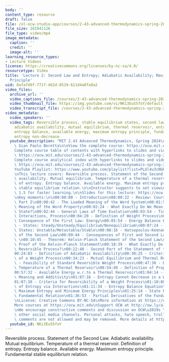 ```yaml
---
body: ''
content_type: resource
draft: false
file: /ol-ocw-studio-app/courses/2-43-advanced-thermodynamics-spring-2024/ocw_243_lecture02_2024feb09_v2_360p_16_9.mp4
file_size: 161941126
file_type: video/mp4
image_metadata:
  caption: ''
  credit: ''
  image-alt: ''
learning_resource_types:
- Lecture Videos
license: https://creativecommons.org/licenses/by-nc-sa/4.0/
resourcetype: Video
title: 'Lecture 2: Second Law and Entropy; Adiabatic Availability; Maximum Entropy
  Principle'
uid: 8afafd9f-771f-462d-8519-611d4a0fa9a2
video_files:
  archive_url: ''
  video_captions_file: /courses/2-43-advanced-thermodynamics-spring-2024/1hVpKjG925ZdyPPu_cFRrybpVWM-L7dqK_transcript.webvtt
  video_thumbnail_file: https://img.youtube.com/vi/NKi3EuS5foY/default.jpg
  video_transcript_file: /courses/2-43-advanced-thermodynamics-spring-2024/1hVpKjG925ZdyPPu_cFRrybpVWM-L7dqK_transcript.pdf
video_metadata:
  video_speakers: ''
  video_tags: Reversible process, stable equilibrium states, second law of thermodynamics,
    adiabatic availability, mutual equilibrium, thermal reservoir, entropy definition,
    entropy balance, available energy, maximum entropy principle, fundamental relation,
    entropy non-decrease
  youtube_description: "MIT 2.43 Advanced Thermodynamics, Spring 2024\nInstructor:\
    \ Gian Paolo Beretta\n\nView the complete course: https://ocw.mit.edu/courses/2-43-advanced-thermodynamics-spring-2024/\n\
    Complete course table of contents with hyperlinks to slides and video timestamps:\
    \ https://ocw.mit.edu/courses/2-43-advanced-thermodynamics-spring-2024/resources/mit2_43_s24_toc_slides_pdf/\n\
    Complete course analytical index with hyperlinks to slides and video timestamps:\
    \ https://ocw.mit.edu/courses/2-43-advanced-thermodynamics-spring-2024/resources/mit2_43_s24_index_slides_pdf/\n\
    YouTube Playlist: https://www.youtube.com/playlist?list=PLUl4u3cNGP6309d0oJDiVo1CvxUQXJ2il\n\
    \nThis lecture covers: Reversible process. Statement of the Second Law. Adiabatic\
    \ availability. Mutual equilibrium. Temperature of a thermal reservoir. Definition\
    \ of entropy. Entropy balance. Available energy. Maximum entropy principle. Fundamental\
    \ stable equilibrium relation.\n\nInstructor suggests to set viewing speed at\
    \ 1.5 for faster learning.\n\nSlides for this lecture: https://ocw.mit.edu/courses/2-43-advanced-thermodynamics-spring-2024/resources/mit2_43_s24_lec02_pdf/\n\
    \nKey moments:\n\n00:00:00 - Introduction\n00:00:22 - Review: Course Objectives:\
    \ Part I\n00:00:42 - The Loaded Meaning of the Word System\n00:01:56 - The Loaded\
    \ Meaning of the Word Property\n00:02:24 - What Exactly Do We Mean by the Word\
    \ State?\n00:02:44 - General Laws of Time Evolution\n00:03:54 - Time Evolution,\
    \ Interactions, Process\n00:04:20 - Definition of Weight Process\n00:04:40 - Main\
    \ Consequence of the First Law: Energy\n00:05:54 - Energy Balance Equation\n00:07:01\
    \ - States: Steady/Unsteady/Equilibrium/Nonequilibrium\n00:07:24 - Equilibrium\
    \ States: Unstable/Metastable/Stable\n00:08:16 - Hatsopoulos-Keenan Statement\
    \ of the Second Law\n00:09:44 - Consequences of First and Second Law together\
    \ \n00:10:45 - Theorem: Kelvin-Planck Statement of the Second Law\n00:16:20 -\
    \ Proof of the Kelvin-Planck Statement\n00:18:39 - What Exactly Do We Mean by\
    \ Reversible Process?\n00:22:40 - Second Part of the Statement of the Second Law\n\
    00:24:03 - Definition of Adiabatic Availability\n00:30:25 - Criterion for Reversibility\
    \ of a Weight Process\n00:34:23 - Mutual Equilibrium and Thermal Reservoir\n00:41:05\
    \ - Feasibility of Standard Reversible Weight Process\n00:47:30 - Definition of\
    \ Temperature of a Thermal Reservoir\n00:54:49 - Definition of Property Entropy\n\
    00:57:32 - Available Energy w.r.to a Thermal Reservoir\n01:04:14 - Entropy: Engineering\
    \ Meaning and Additivity\n01:07:16 - Entropy Cannot Decrease in a Weight Process\n\
    01:07:38 - Criteria for Reversibility of a Weight Process\n01:10:08 - Exchangeability\
    \ of Entropy via Interactions\n01:11:34 - Entropy Balance Equation\n01:17:33 -\
    \ Maximum Entropy and Minimum Energy Principles\n01:25:14 - State Principle and\
    \ Fundamental Relation\n01:36:53 - Partial Derivatives of the Fundamental Relation\n\
    \nLicense: Creative Commons BY-NC-SA\nMore information at https://ocw.mit.edu/terms\n\
    More courses at https://ocw.mit.edu\nSupport OCW at http://ow.ly/a1If50zVRlQ\n\
    \nWe encourage constructive comments and discussion on OCW\u2019s YouTube and\
    \ other social media channels. Personal attacks, hate speech, trolling, and inappropriate\
    \ comments are not allowed and may be removed. More details at https://ocw.mit.edu/comments.\n"
  youtube_id: NKi3EuS5foY
---
```

Reversible process. Statement of the Second Law. Adiabatic availability. Mutual equilibrium. Temperature of a thermal reservoir. Definition of entropy. Entropy balance. Available energy. Maximum entropy principle. Fundamental stable equilibrium relation.